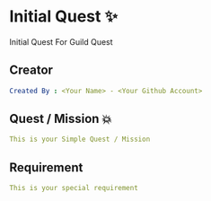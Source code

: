 # Initial Quest ✨
Initial Quest For Guild Quest

## Creator
```yml
Created By : <Your Name> - <Your Github Account>
```

## Quest / Mission 💥
```yml
This is your Simple Quest / Mission
```

## Requirement
```yml
This is your special requirement
```
